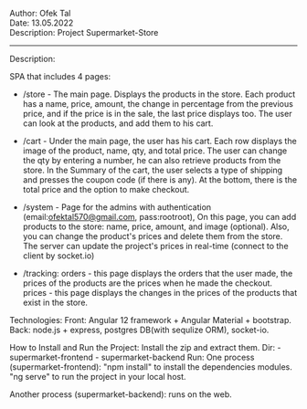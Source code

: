 
  Author: Ofek Tal                                                           
  Date: 13.05.2022                                                           
  Description: Project Supermarket-Store                                     
                                                                        

----------------------------------------------------------------------------------
Description:

  SPA that includes 4 pages:
  - /store - The main page.
             Displays the products in the store.
             Each product has a name, price, amount, the change in percentage from the previous price, 
             and if the price is in the sale, the last price displays too.
             The user can look at the products, and add them to his cart.
     
  - /cart - Under the main page, the user has his cart.
            Each row displays the image of the product, name, qty, and total price.
            The user can change the qty by entering a number, he can also retrieve products from the store.
            In the Summary of the cart, the user selects a type of shipping and presses the coupon code (if there is any).
            At the bottom, there is the total price and the option to make checkout.
             
  - /system - Page for the admins with authentication (email:ofektal570@gmail.com, pass:rootroot),
              On this page, you can add products to the store: name, price, amount, and image (optional).
              Also, you can change the product's prices and delete them from the store.
              The server can update the project's prices in real-time (connect to the client by socket.io)
              
  - /tracking: orders - this page displays the orders that the user made, the prices of the products are the prices when he made the checkout.
               prices - this page displays the changes in the prices of the products that exist in the store.

Technologies:
  Front: Angular 12 framework + Angular Material + bootstrap.
  Back: node.js + express, postgres DB(with sequlize ORM), socket-io.

How to Install and Run the Project:
  Install the zip and extract them.
  Dir:
    - supermarket-frontend
    - supermarket-backend
  Run:
  One process (supermarket-frontend):
   "npm install" to install the dependencies modules.
   "ng serve" to run the project in your local host.

  Another process (supermarket-backend): runs on the web.
  

